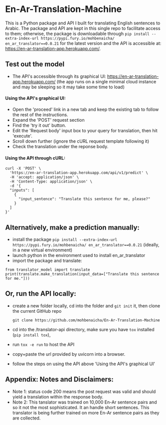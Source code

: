 # En-Ar-Translation-Machine

This is a Python package and API I built for translating English sentences to Arabic. The package and API are kept in this single repo to facilitate access to them; otherwise, the package is downloadable through `pip install --extra-index-url https://pypi.fury.io/mohbenaicha/ en_ar_translator==0.0.21` for the latest version and the API is accessible at: https://en-ar-translation-app.herokuapp.com/.


## Test out the model
- The API's accessible through its graphical UI: https://en-ar-translation-app.herokuapp.com/ (the app runs on a single minimal cloud instance and may be sleeping so it may take some time to load)

#### Using the API's graphical UI:
- Open the 'proceed' link in a new tab and keep the existing tab to follow the rest of the instructions.
- Expand the 'POST' request section
- Find the 'try it out' button.
- Edit the 'Request body' input box to your query for translation, then hit 'execute'.
- Scroll down further (ignore the cURL request template following it)
- Check the translation under the reponse body.


#### Using the API through cURL:

```
curl -X 'POST' \
  'https://en-ar-translation-app.herokuapp.com/api/v1/predict' \
  -H 'accept: application/json' \
  -H 'Content-Type: application/json' \
  -d '{
  "inputs": [
    {
      "input_sentence": "Translate this sentence for me, please?"
    }
  ]
}'
```

## Alternatively, make a prediction manually:
- install the package `pip install --extra-index-url https://pypi.fury.io/mohbenaicha/ en_ar_translator==0.0.21` (ideally, in a new virtual environment)
- launch python in the environment used to install en_ar_translator
- import the package and translate:

```
from translator_model import translate
print(translate.make_translation(input_data=["Translate this sentence for me."]))
```

## Or, run the API locally: 
  - create a new folder locally, cd into the folder and `git init` it, then clone the current GitHub repo 
  
      `git clone https://github.com/mohbenaicha/En-Ar-Translation-Machine`
      
  - cd into the /translator-api directory, make sure you have `tox` installed (`pip install tox`), 
  - run `tox -e run` to host the API
  - copy+paste the url provided by uvicorn into a browser.
  - follow the steps on using the API above 'Using the API's graphical UI'


## Appendix: Notes and Disclaimers:

- Note 1: status code 200 means the post request was valid and should yield a translation within the response body.
- Note 2: This tanslator was trained on 10,000 En-Ar sentence pairs and so it not the most sophisticated. It an handle short sentences. This translator is being further trained on more En-Ar sentence pairs as they are collected.
